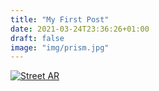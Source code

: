 ```yaml
---
title: "My First Post"
date: 2021-03-24T23:36:26+01:00
draft: false
image: "img/prism.jpg"
---
```


[![Street AR](img/StreetAR.png)](https://youtu.be/sd7jM1GwpIY)